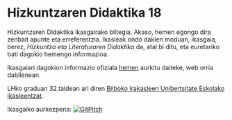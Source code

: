 # Hizkuntzaren Didaktika 18

Hizkuntzaren Didaktika ikasgairako biltegia. Akaso, hemen egongo dira zenbait apunte eta erreferentzia. Ikasleak ondo dakien moduan, ikasgaia, berez, *Hizkuntza eta Literaturaren Didaktika* da, atal bi ditu, eta euretariko bati dagokio hemengo informazioa.

Ikasgaiari dagokion informazio ofiziala [hemen](https://www.ehu.eus/eu/web/estudiosdegrado-gradukoikasketak/lehen-hezkuntzako-gradua-bizkaia-irakasgaiak-mailaz?p_redirect=consultaAsignatura&p_anyo_acad=20170&p_ciclo=X&p_curso=3&p_cod_asignatura=25868) aurkitu daiteke, web orria dabilenean. 

LHko graduan 32.taldean ari diren [Bilboko Irakasleen Unibertsitate Eskolako ikasleentzat](https://www.ehu.eus/eu/web/irakasleen-ue-bilbao).

Ikasgaiko aurkezpena: [![GitPitch](https://gitpitch.com/assets/badge.svg)](https://gitpitch.com/JuanAbasolo/HD/master?grs=github&t=white)
